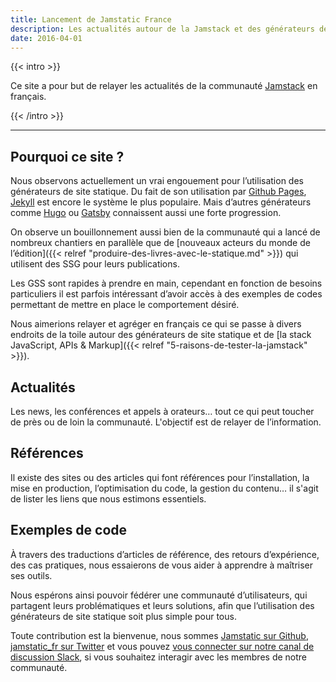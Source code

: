 ```yaml
---
title: Lancement de Jamstatic France
description: Les actualités autour de la Jamstack et des générateurs de site statique
date: 2016-04-01
---
```


{{< intro >}}

Ce site a pour but de relayer les actualités de la communauté
[Jamstack](https://jamstack.org/) en français.

{{< /intro >}}

---

## Pourquoi ce site ?

Nous observons actuellement un vrai engouement pour l’utilisation des
générateurs de site statique. Du fait de son utilisation par
[Github Pages](https://pages.github.com/), [Jekyll](http://jekyllrb.com/) est
encore le système le plus populaire. Mais d’autres générateurs comme
[Hugo](http://gohugo.io/) ou [Gatsby](https://www.gatsbyjs.org/) connaissent
aussi une forte progression.

On observe un bouillonnement aussi bien de la communauté qui a lancé de nombreux
chantiers en parallèle que de [nouveaux acteurs du monde de l’édition]({{<
relref "produire-des-livres-avec-le-statique.md" >}}) qui utilisent des
<abbr lang="en" aria-label="Static Site Generators">SSG</abbr> pour leurs
publications.

Les <abbr aria-label="Générateurs de site statique">GSS</abbr> sont rapides à
prendre en main, cependant en fonction de besoins particuliers il est parfois
intéressant d’avoir accès à des exemples de codes permettant de mettre en place
le comportement désiré.

Nous aimerions relayer et agréger en français ce qui se passe à divers endroits
de la toile autour des générateurs de site statique et de [la stack JavaScript,
APIs & Markup]({{< relref "5-raisons-de-tester-la-jamstack" >}}).

## Actualités

Les news, les conférences et appels à orateurs… tout ce qui peut toucher de près
ou de loin la communauté. L'objectif est de relayer de l’information.

## Références

Il existe des sites ou des articles qui font références pour l’installation, la
mise en production, l’optimisation du code, la gestion du contenu… il s'agit de
lister les liens que nous estimons essentiels.

## Exemples de code

À travers des traductions d’articles de référence, des retours d’expérience, des
cas pratiques, nous essaierons de vous aider à apprendre à maîtriser ses outils.

Nous espérons ainsi pouvoir fédérer une communauté d’utilisateurs, qui partagent
leurs problématiques et leurs solutions, afin que l’utilisation des générateurs
de site statique soit plus simple pour tous.

Toute contribution est la bienvenue, nous sommes
[Jamstatic sur Github](https://github.com/jamstatic/),
[jamstatic_fr sur Twitter](https://twitter.com/jamstatic_fr) et vous pouvez
[vous connecter sur notre canal de discussion Slack](https://jamstatic.herokuapp.com/),
si vous souhaitez interagir avec les membres de notre communauté.

